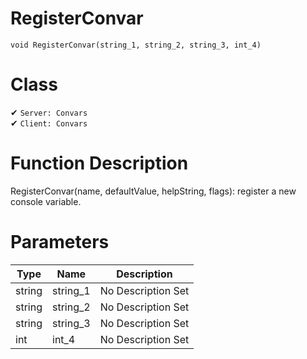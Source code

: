 # RegisterConvar
```
void RegisterConvar(string_1, string_2, string_3, int_4)
```
# Class
✔ `Server: Convars`  
✔ `Client: Convars`  

# Function Description
RegisterConvar(name, defaultValue, helpString, flags): register a new console variable.
# Parameters
Type|Name|Description
--|--|--
string|string_1|No Description Set
string|string_2|No Description Set
string|string_3|No Description Set
int|int_4|No Description Set
